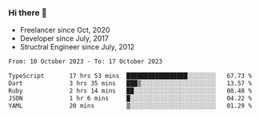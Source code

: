 ### Hi there 👋

- Freelancer since Oct, 2020
- Developer since July, 2017
- Structral Engineer since July, 2012

<!--START_SECTION:waka-->

```txt
From: 10 October 2023 - To: 17 October 2023

TypeScript       17 hrs 53 mins  █████████████████░░░░░░░░   67.73 %
Dart             3 hrs 35 mins   ███▒░░░░░░░░░░░░░░░░░░░░░   13.57 %
Ruby             2 hrs 14 mins   ██░░░░░░░░░░░░░░░░░░░░░░░   08.48 %
JSON             1 hr 6 mins     █░░░░░░░░░░░░░░░░░░░░░░░░   04.22 %
YAML             20 mins         ▒░░░░░░░░░░░░░░░░░░░░░░░░   01.29 %
```

<!--END_SECTION:waka-->
